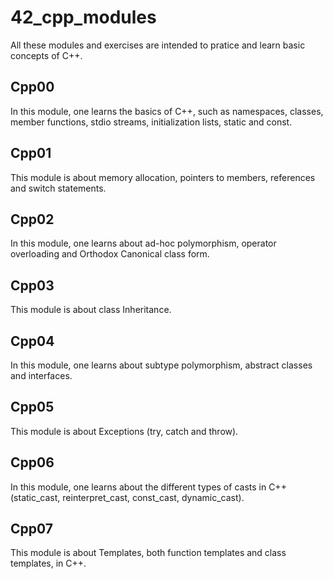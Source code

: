 # 42_cpp_modules

All these modules and exercises are intended to pratice and learn basic concepts of C++.

## Cpp00
In this module, one learns the basics of C++, such as namespaces, classes, member functions, stdio streams, initialization lists, static and const.

## Cpp01
This module is about memory allocation, pointers to members, references and switch statements.

## Cpp02
In this module, one learns about ad-hoc polymorphism, operator overloading and Orthodox Canonical class form.

## Cpp03
This module is about class Inheritance.

## Cpp04
In this module, one learns about subtype polymorphism, abstract classes and interfaces.

## Cpp05
This module is about Exceptions (try, catch and throw).

## Cpp06
In this module, one learns about the different types of casts in C++ (static_cast, reinterpret_cast, const_cast, dynamic_cast).

## Cpp07
This module is about Templates, both function templates and class templates, in C++.
